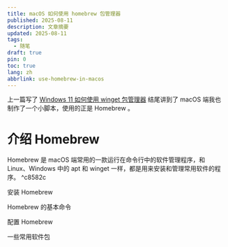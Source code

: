 ```yaml
---
title: macOS 如何使用 homebrew 包管理器
published: 2025-08-11
description: 文章摘要
updated: 2025-08-11
tags:
  - 随笔
draft: true
pin: 0
toc: true
lang: zh
abbrlink: use-homebrew-in-macos
---
```


上一篇写了 [Windows 11 如何使用 winget 包管理器](https://cgartlab.com/posts/use-winget-on-win11/) 结尾讲到了 macOS 端我也制作了一个小脚本，使用的正是 Homebrew 。

# 介绍 Homebrew

Homebrew 是 macOS 端常用的一款运行在命令行中的软件管理程序，和 Linux、Windows 中的 apt 和 winget 一样，都是用来安装和管理常用软件的程序。 ^c8582c

安装 Homebrew

Homebrew 的基本命令

配置 Homebrew

一些常用软件包
